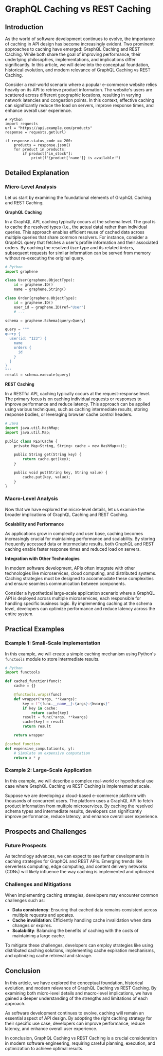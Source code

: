 # GraphQL Caching vs REST Caching
## Introduction

As the world of software development continues to evolve, the importance of caching in API design has become increasingly evident. Two prominent approaches to caching have emerged: GraphQL Caching and REST Caching. While both share the goal of improving performance, their underlying philosophies, implementations, and implications differ significantly. In this article, we will delve into the conceptual foundation, historical evolution, and modern relevance of GraphQL Caching vs REST Caching.

Consider a real-world scenario where a popular e-commerce website relies heavily on its API to retrieve product information. The website's users are scattered across different geographic locations, resulting in varying network latencies and congestion points. In this context, effective caching can significantly reduce the load on servers, improve response times, and enhance overall user experience.

```
# Python
import requests
url = "https://api.example.com/products"
response = requests.get(url)

if response.status_code == 200:
    products = response.json()
    for product in products:
        if product["in_stock"]:
            print(f"{product['name']} is available!")
```

## Detailed Explanation

### Micro-Level Analysis

Let us start by examining the foundational elements of GraphQL Caching and REST Caching.

**GraphQL Caching**

In a GraphQL API, caching typically occurs at the schema level. The goal is to cache the resolved types (i.e., the actual data) rather than individual queries. This approach enables efficient reuse of cached data across multiple queries that share common resolvers. For instance, consider a GraphQL query that fetches a user's profile information and their associated orders. By caching the resolved `User` type and its related `Order`s, subsequent requests for similar information can be served from memory without re-executing the original query.

```python
# Python
import graphene

class User(graphene.ObjectType):
    id = graphene.ID()
    name = graphene.String()

class Order(graphene.ObjectType):
    id = graphene.ID()
    user_id = graphene.ID(ref="User")
    # ...

schema = graphene.Schema(query=Query)

query = """
query {
  user(id: "123") {
    name
    orders {
      id
    }
  }
}
"""
result = schema.execute(query)
```

**REST Caching**

In a RESTful API, caching typically occurs at the request-response level. The primary focus is on caching individual requests or responses to improve performance and reduce latency. This approach can be applied using various techniques, such as caching intermediate results, storing response bodies, or leveraging browser cache control headers.

```python
# Java
import java.util.HashMap;
import java.util.Map;

public class RESTCache {
    private Map<String, String> cache = new HashMap<>();

    public String get(String key) {
        return cache.get(key);
    }

    public void put(String key, String value) {
        cache.put(key, value);
    }
}
```

### Macro-Level Analysis

Now that we have explored the micro-level details, let us examine the broader implications of GraphQL Caching and REST Caching.

**Scalability and Performance**

As applications grow in complexity and user base, caching becomes increasingly crucial for maintaining performance and scalability. By storing frequently accessed data or intermediate results, both GraphQL and REST caching enable faster response times and reduced load on servers.

**Integration with Other Technologies**

In modern software development, APIs often integrate with other technologies like microservices, cloud computing, and distributed systems. Caching strategies must be designed to accommodate these complexities and ensure seamless communication between components.

Consider a hypothetical large-scale application scenario where a GraphQL API is deployed across multiple microservices, each responsible for handling specific business logic. By implementing caching at the schema level, developers can optimize performance and reduce latency across the entire system.

## Practical Examples

### Example 1: Small-Scale Implementation

In this example, we will create a simple caching mechanism using Python's `functools` module to store intermediate results.

```python
# Python
import functools

def cached_function(func):
    cache = {}

    @functools.wraps(func)
    def wrapper(*args, **kwargs):
        key = f"{func.__name__}:{args}:{kwargs}"
        if key in cache:
            return cache[key]
        result = func(*args, **kwargs)
        cache[key] = result
        return result

    return wrapper

@cached_function
def expensive_computation(x, y):
    # Simulate an expensive computation
    return x * y
```

### Example 2: Large-Scale Application

In this example, we will describe a complex real-world or hypothetical use case where GraphQL Caching vs REST Caching is implemented at scale.

Suppose we are developing a cloud-based e-commerce platform with thousands of concurrent users. The platform uses a GraphQL API to fetch product information from multiple microservices. By caching the resolved schema types and intermediate results, developers can significantly improve performance, reduce latency, and enhance overall user experience.

## Prospects and Challenges

### Future Prospects

As technology advances, we can expect to see further developments in caching strategies for GraphQL and REST APIs. Emerging trends like serverless computing, edge computing, and content delivery networks (CDNs) will likely influence the way caching is implemented and optimized.

### Challenges and Mitigations

When implementing caching strategies, developers may encounter common challenges such as:

* **Data consistency**: Ensuring that cached data remains consistent across multiple requests and updates.
* **Cache invalidation**: Efficiently handling cache invalidation when data changes or expires.
* **Scalability**: Balancing the benefits of caching with the costs of maintaining a large cache.

To mitigate these challenges, developers can employ strategies like using distributed caching solutions, implementing cache expiration mechanisms, and optimizing cache retrieval and storage.

## Conclusion

In this article, we have explored the conceptual foundation, historical evolution, and modern relevance of GraphQL Caching vs REST Caching. By examining both micro-level details and macro-level implications, we have gained a deeper understanding of the strengths and limitations of each approach.

As software development continues to evolve, caching will remain an essential aspect of API design. By adopting the right caching strategy for their specific use case, developers can improve performance, reduce latency, and enhance overall user experience.

In conclusion, GraphQL Caching vs REST Caching is a crucial consideration in modern software engineering, requiring careful planning, execution, and optimization to achieve optimal results.